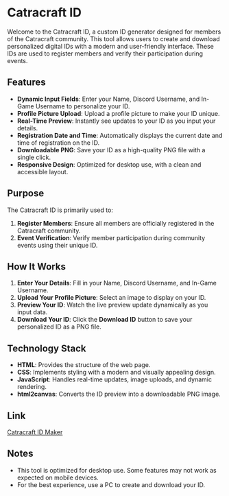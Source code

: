 # Catracraft ID

Welcome to the Catracraft ID, a custom ID generator designed for members of the Catracraft community. This tool allows users to create and download personalized digital IDs with a modern and user-friendly interface. These IDs are used to register members and verify their participation during events.

## Features
- **Dynamic Input Fields**: Enter your Name, Discord Username, and In-Game Username to personalize your ID.
- **Profile Picture Upload**: Upload a profile picture to make your ID unique.
- **Real-Time Preview**: Instantly see updates to your ID as you input your details.
- **Registration Date and Time**: Automatically displays the current date and time of registration on the ID.
- **Downloadable PNG**: Save your ID as a high-quality PNG file with a single click.
- **Responsive Design**: Optimized for desktop use, with a clean and accessible layout.

## Purpose
The Catracraft ID is primarily used to:
1. **Register Members**: Ensure all members are officially registered in the Catracraft community.
2. **Event Verification**: Verify member participation during community events using their unique ID.

## How It Works
1. **Enter Your Details**: Fill in your Name, Discord Username, and In-Game Username.
2. **Upload Your Profile Picture**: Select an image to display on your ID.
3. **Preview Your ID**: Watch the live preview update dynamically as you input data.
4. **Download Your ID**: Click the **Download ID** button to save your personalized ID as a PNG file.

## Technology Stack
- **HTML**: Provides the structure of the web page.
- **CSS**: Implements styling with a modern and visually appealing design.
- **JavaScript**: Handles real-time updates, image uploads, and dynamic rendering.
- **html2canvas**: Converts the ID preview into a downloadable PNG image.

## Link
[Catracraft ID Maker](https://yaruchi.github.io/Catracraft-ID/)

## Notes
- This tool is optimized for desktop use. Some features may not work as expected on mobile devices.
- For the best experience, use a PC to create and download your ID.